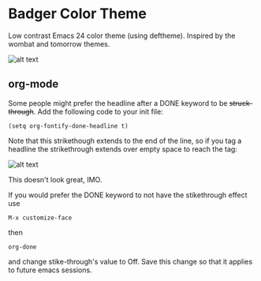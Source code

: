 # Badger Color Theme

Low contrast Emacs 24 color theme (using deftheme). Inspired by the wombat and tomorrow themes.

![alt text](https://raw.github.com/ccann/badger-theme/master/img/badger-theme.png "org-preview")

## org-mode 
Some people might prefer the headline after a DONE keyword to be ~~struck-through~~. Add the following code to your init file:

    (setq org-fontify-done-headline t)

Note that this strikethough extends to the end of the line, so if you tag a headline the strikethrough extends over empty space to reach the tag:

![alt text](https://raw.github.com/ccann/badger-theme/master/img/strikethrough.png "ugly strikethrough")

This doesn't look great, IMO.

If you would prefer the DONE keyword to not have the stikethrough effect use 

    M-x customize-face

then 

    org-done

and change stike-through's value to Off. Save this change so that it applies to future emacs sessions.

